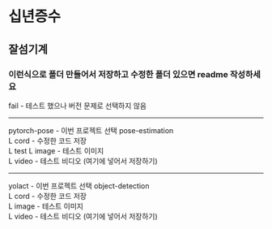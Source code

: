 # 십년증수
## 잘섬기계
### 이런식으로 폴더 만들어서 저장하고 수정한 폴더 있으면 readme 작성하세요

fail - 테스트 했으나 버전 문제로 선택하지 않음
   
--------------------------------------------------
pytorch-pose - 이번 프로젝트 선택 pose-estimation    
L cord - 수정한 코드 저장   
L test 
  L image - 테스트 이미지   
  L video - 테스트 비디오 (여기에 넣어서 저장하기)   


--------------------------------------------------

yolact - 이번 프로젝트 선택 object-detection    
L cord - 수정한 코드 저장    
L image - 테스트 이미지    
L video - 테스트 비디오 (여기에 넣어서 저장하기)   
